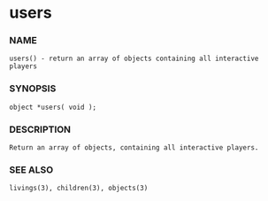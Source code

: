 # users

### NAME

    users() - return an array of objects containing all interactive players

### SYNOPSIS

    object *users( void );

### DESCRIPTION

    Return an array of objects, containing all interactive players.

### SEE ALSO

    livings(3), children(3), objects(3)

